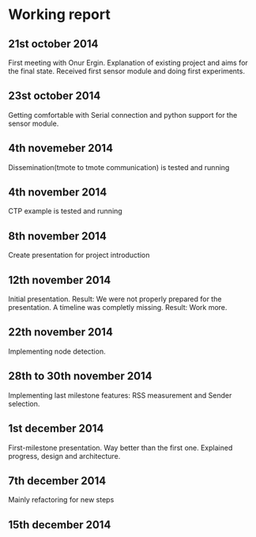 # Working report

## 21st october 2014

First meeting with Onur Ergin. Explanation of existing project and aims for the final state. Received first sensor module and doing first experiments.

## 23st october 2014

Getting comfortable with Serial connection and python support for the sensor module.

## 4th novemeber 2014

Dissemination(tmote to tmote communication) is tested and running

## 4th november 2014

CTP example is tested and running

## 8th november 2014

Create presentation for project introduction

## 12th november 2014

Initial presentation. Result: We were not properly prepared for the presentation. A timeline was completly missing. Result: Work more.

## 22th november 2014

Implementing node detection.


## 28th to 30th november 2014

Implementing last milestone features: RSS measurement and Sender selection.

## 1st december 2014

First-milestone presentation. Way better than the first one. Explained progress, design and architecture.

## 7th december 2014

Mainly refactoring for new steps

## 15th december 2014


